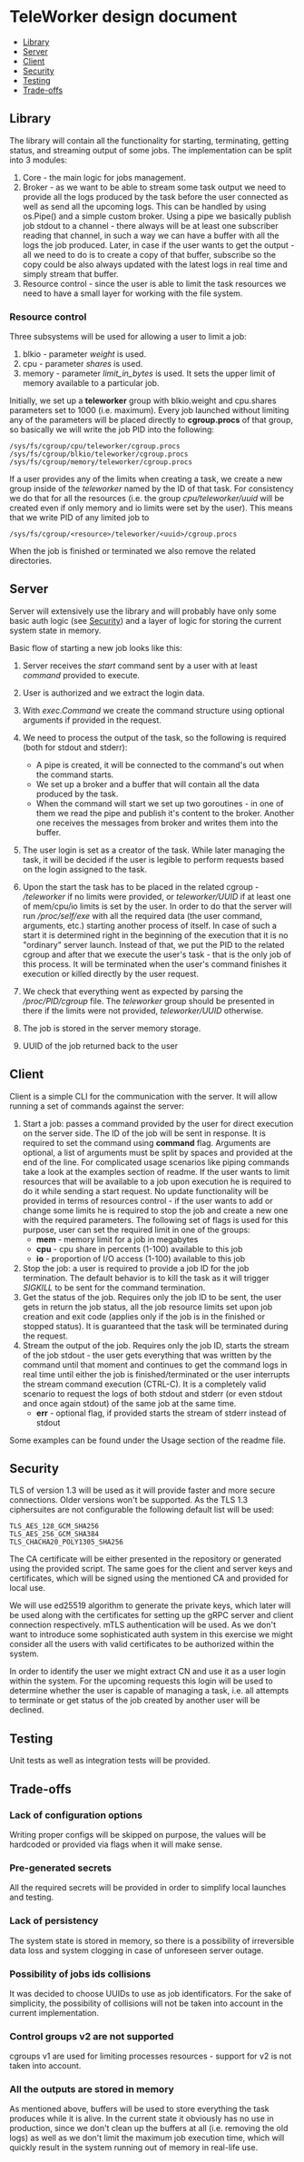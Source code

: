 # TeleWorker design document #

- [Library](#library)
- [Server](#server)
- [Client](#client)
- [Security](#security)
- [Testing](#testing)
- [Trade-offs](#trade-offs)

## Library

The library will contain all the functionality for starting, terminating, getting status, and streaming output of some jobs. The implementation can be split into 3 modules:

1. Core - the main logic for jobs management.
1. Broker - as we want to be able to stream some task output we need to provide all the logs produced by the task before the user connected as well as send all the upcoming logs.
This can be handled by using os.Pipe() and a simple custom broker. Using a pipe we basically publish job stdout to a channel - there always will be at least one subscriber reading that channel, in such a way we can have a buffer with all the logs the job produced.
Later, in case if the user wants to get the output - all we need to do is to create a copy of that buffer, subscribe so the copy could be also always updated with the latest logs in real time and simply stream that buffer.   
1. Resource control - since the user is able to limit the task resources we need to have a small layer for working with the file system.  

### Resource control
Three subsystems will be used for allowing a user to limit a job:
1.  blkio - parameter _weight_ is used.
1.  cpu - parameter _shares_ is used. 
1. memory - parameter _limit_in_bytes_ is used. It sets the upper limit of memory available to a particular job. 

Initially, we set up a **teleworker** group with blkio.weight and cpu.shares parameters set to 1000 (i.e. maximum).
Every job launched without limiting any of the parameters will be placed directly to **cgroup.procs** of that group, so basically we will write the job PID into the following:
```
/sys/fs/cgroup/cpu/teleworker/cgroup.procs
/sys/fs/cgroup/blkio/teleworker/cgroup.procs
/sys/fs/cgroup/memory/teleworker/cgroup.procs
```
If a user provides any of the limits when creating a task, we create a new group inside of the _teleworker_ named by the ID of that task. For consistency we do that for all the resources (i.e. the group _cpu/teleworker/uuid_ will be created even if only memory and io limits were set by the user). This means that we write PID of any limited job to
```
/sys/fs/cgroup/<resource>/teleworker/<uuid>/cgroup.procs
```

When the job is finished or terminated we also remove the related directories.


## Server

Server will extensively use the library and will probably have only some basic auth logic (see [Security](#security)) and a layer of logic for storing the current system state in memory.

Basic flow of starting a new job looks like this:

1. Server receives the _start_ command sent by a user with at least _command_ provided to execute.
1. User is authorized and we extract the login data.
1. With _exec.Command_ we create the command structure using optional arguments if provided in the request.
1. We need to process the output of the task, so the following is required (both for stdout and stderr):

    * A pipe is created, it will be connected to the command's out when the command starts.
    * We set up a broker and a buffer that will contain all the data produced by the task.
    * When the command will start we set up two goroutines - in one of them we read the pipe and publish it's content to the broker. Another one receives the messages from broker and writes them into the buffer.

1. The user login is set as a creator of the task. While later managing the task, it will be decided if the user is legible to perform requests based on the login assigned to the task.
1. Upon the start the task has to be placed in the related cgroup - _/teleworker_ if no limits were provided, or _teleworker/UUID_ if at least one of mem/cpu/io limits is set by the user.
In order to do that the server will run _/proc/self/exe_ with all the required data (the user command, arguments, etc.) starting another process of itself.
In case of such a start it is determined right in the beginning of the execution that it is no "ordinary" server launch. Instead of that, we put the PID to the related cgroup and after that we execute the user's task - that is the only job of this process.
It will be terminated when the user's command finishes it execution or killed directly by the user request. 
1. We check that everything went as expected by parsing the _/proc/PID/cgroup_ file. The _teleworker_ group should be presented in there if the limits were not provided, _teleworker/UUID_ otherwise.
1. The job is stored in the server memory storage.
1. UUID of the job returned back to the user

## Client

Client is a simple CLI for the communication with the server. It will allow running a set of commands against the server:

1. Start a job: passes a command provided by the user for direct execution on the server side. The ID of the job will be sent in response.
It is required to set the command using **command** flag.
Arguments are optional, a list of arguments must be split by spaces and provided at the end of the line. For complicated usage scenarios like piping commands take a look at the examples section of readme.
If the user wants to limit resources that will be available to a job upon execution he is required to do it while sending a start request.
No update functionality will be provided in terms of resources control - if the user wants to add or change some limits he is required to stop the job and create a new one with the required parameters.
The following set of flags is used for this purpose, user can set the required limit in one of the groups:
    * **mem** - memory limit for a job in megabytes
    * **cpu** - cpu share in percents (1-100) available to this job
    * **io** - proportion of I/O access (1-100) available to this job
1. Stop the job: a user is required to provide a job ID for the job termination. The default behavior is to kill the task as it will trigger _SIGKILL_ to be sent for the command termination.
1. Get the status of the job. Requires only the job ID to be sent, the user gets in return the job status, all the job resource limits set upon job creation and exit code (applies only if the job is in the finished or stopped status).
It is guaranteed that the task will be terminated during the request.
1. Stream the output of the job. Requires only the job ID, starts the stream of the job stdout - the user gets everything that was written by the command until that moment and continues to get the command logs in real time until either the job is finished/terminated or the user interrupts the stream command execution (CTRL-C).
It is a completely valid scenario to request the logs of both stdout and stderr (or even stdout and once again stdout) of the same job at the same time. 
    * **err** - optional flag, if provided starts the stream of stderr instead of stdout

Some examples can be found under the Usage section of the readme file.


## Security

TLS of version 1.3 will be used as it will provide faster and more secure connections. Older versions won't be supported. 
As the TLS 1.3 ciphersuites are not configurable the following default list will be used:
```
TLS_AES_128_GCM_SHA256
TLS_AES_256_GCM_SHA384
TLS_CHACHA20_POLY1305_SHA256
```
The CA certificate will be either presented in the repository or generated using the provided script.
The same goes for the client and server keys and certificates, which will be signed using the mentioned CA and provided for local use.

We will use ed25519 algorithm to generate the private keys, which later will be used along with the certificates for setting up the gRPC server and client connection respectively.
mTLS authentication will be used. As we don't want to introduce some sophisticated auth system in this exercise we might consider all the users with valid certificates to be authorized within the system. 

In order to identify the user we might extract CN and use it as a user login within the system. For the upcoming requests this login will be used to determine whether the user is capable of managing a task, i.e. all attempts to terminate or get status of the job created by another user will be declined.  

## Testing

Unit tests as well as integration tests will be provided.

## Trade-offs

### Lack of configuration options
Writing proper configs will be skipped on purpose, the values will be hardcoded or provided via flags when it will make sense.

### Pre-generated secrets
All the required secrets will be provided in order to simplify local launches and testing. 

### Lack of persistency
The system state is stored in memory, so there is a possibility of irreversible data loss and system clogging in case of unforeseen server outage.

### Possibility of jobs ids collisions
It was decided to choose UUIDs to use as job identificators. For the sake of simplicity, the possibility of collisions will not be taken into account in the current implementation.

### Control groups v2 are not supported
cgroups v1 are used for limiting processes resources - support for v2 is not taken into account.

### All the outputs are stored in memory
As mentioned above, buffers will be used to store everything the task produces while it is alive.
In the current state it obviously has no use in production, since we don't clean up the buffers at all (i.e. removing the old logs) as well as we don't limit the maximum job execution time, which will quickly result in the system running out of memory in real-life use. 